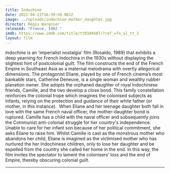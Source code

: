 ```yaml
---
title: Indochine
date: 2022-04-21T16:39:59.861Z
image: ../uploads/indochine_mother_daughter.jpg
director: Régis Wargnier
released: "France, 1992 "
imdb: https://www.imdb.com/title/tt0104507/?ref_=fn_al_tt_1
layout: film
---
```

*Indochine* is an 'imperialist nostalgia' film (Rosaldo, 1989) that exhibits a deep yearning for French Indochina in the 1930s without displaying the slightest hint of postcolonial guilt.  The film constructs the end of the French Empire in Southeast Asia as a maternal melodrama with overtly allegorical dimensions. The  protagonist Eliane, played by one of French cinema’s most bankable stars, Catherine Deneuve, is a single woman and wealthy rubber planation owner. She adopts the orphaned daughter of royal Indochinese friends, Camille, and  the two develop a close bond. This family constellation reinforces the colonial trope which imagines the colonised subjects as infants, relying on the protection and guidance of their white father (or mother, in this instance).  When Eliane and her teenage daughter both fall in love with the same French naval officer, the mother-daughter bond is ruptured. Camille has a child with the naval officer and subsequently joins the Communist anti-colonial struggle for her country's independence. Unable to care for her infant son because of her political commitment, she asks Eliane to raise him. Whilst Camille is cast as the monstrous mother who abandons her child, Eliane is imagined as the victimised mother who has nurtured the her Indochinese children, only to lose her daughter and be expelled from the country she called her home in the end. In this way, the film invites the spectator to  lament the colonisers’ loss and the end of Empire, thereby obscuring colonial guilt. 

- - -

[](applewebdata://80621CD2-2BC6-4831-A75D-DDC6D60A14FF#_ednref1)